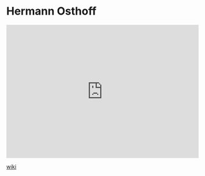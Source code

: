 # Hermann Osthoff
<iframe width="100%" height="350" frameborder="0" allow="accelerometer; autoplay; clipboard-write; encrypted-media; gyroscope; picture-in-picture" allowfullscreen src="https://en.wikipedia.org/wiki/Hermann-Osthoff"></iframe>

[wiki](https://en.wikipedia.org/wiki/Hermann-Osthoff)